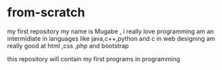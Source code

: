 # from-scratch
my first repository
my name is Mugabe , i really love programming
am an intermidiate in languages like java,c++,python and c
in web designing am really good at html ,css ,php and bootstrap


this repository will contain  my first programs in programming
